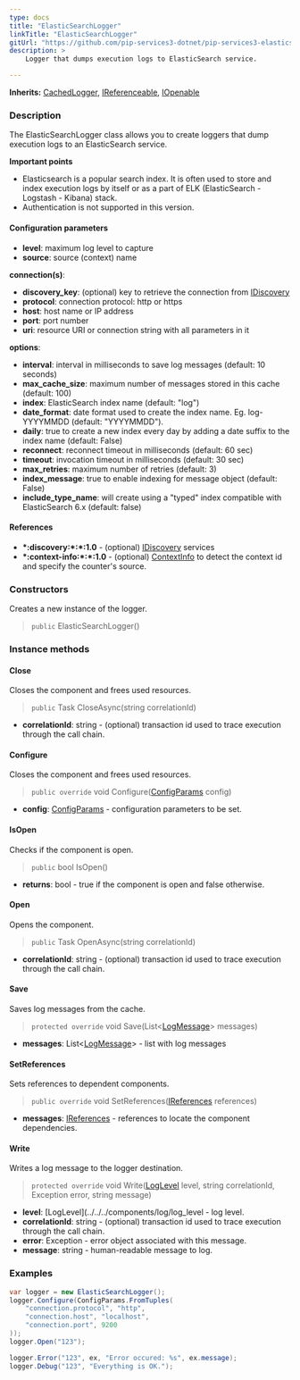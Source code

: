 ```yaml
---
type: docs
title: "ElasticSearchLogger"
linkTitle: "ElasticSearchLogger"
gitUrl: "https://github.com/pip-services3-dotnet/pip-services3-elasticsearch-dotnet"
description: > 
    Logger that dumps execution logs to ElasticSearch service.

---
```


**Inherits:** [CachedLogger](../../../components/log/cached_logger), [IReferenceable](../../../commons/refer/ireferenceable), [IOpenable](../../../commons/run/iopenable)

### Description

The ElasticSearchLogger class allows you to create loggers that dump execution logs to an ElasticSearch service.

**Important points**

- Elasticsearch is a popular search index. It is often used to store and index execution logs by itself or as a part of ELK (ElasticSearch - Logstash - Kibana) stack.
- Authentication is not supported in this version.

#### Configuration parameters

- **level**: maximum log level to capture
- **source**: source (context) name

**connection(s)**:
- **discovery_key**: (optional) key to retrieve the connection from [IDiscovery](../../../components/connect/idiscovery)
- **protocol**: connection protocol: http or https
- **host**: host name or IP address
- **port**: port number
- **uri**: resource URI or connection string with all parameters in it

**options**:
- **interval**: interval in milliseconds to save log messages (default: 10 seconds)
- **max_cache_size**: maximum number of messages stored in this cache (default: 100)
- **index**: ElasticSearch index name (default: "log")
- **date_format**: date format used to create the index name. Eg. log-YYYYMMDD (default: "YYYYMMDD").
- **daily**: true to create a new index every day by adding a date suffix to the index name (default: False)
- **reconnect**: reconnect timeout in milliseconds (default: 60 sec)
- **timeout**: invocation timeout in milliseconds (default: 30 sec)
- **max_retries**: maximum number of retries (default: 3)
- **index_message**: true to enable indexing for message object (default: False)
- **include_type_name**: will create using a "typed" index compatible with ElasticSearch 6.x (default: false)

#### References
- **\*:discovery:\*:\*:1.0** - (optional) [IDiscovery](../../../components/connect/idiscovery) services
- **\*:context-info:\*:\*:1.0** - (optional) [ContextInfo](../../../components/info/context_info) to detect the context id and specify the counter's source.

### Constructors

Creates a new instance of the logger.

> `public` ElasticSearchLogger()


### Instance methods

#### Close
Closes the component and frees used resources.

> `public` Task CloseAsync(string correlationId)

- **correlationId**: string - (optional) transaction id used to trace execution through the call chain.


#### Configure
Closes the component and frees used resources.

> `public override` void Configure([ConfigParams](../../../commons/config/config_params) config)

- **config**: [ConfigParams](../../../commons/config/config_params) - configuration parameters to be set.


#### IsOpen
Checks if the component is open.

> `public` bool IsOpen()

- **returns**: bool - true if the component is open and false otherwise.


#### Open
Opens the component.

> `public` Task OpenAsync(string correlationId)

- **correlationId**: string - (optional) transaction id used to trace execution through the call chain.


#### Save
Saves log messages from the cache.

> `protected override` void Save(List\<[LogMessage](../../../components/log/log_message)\> messages)

- **messages**: List\<[LogMessage](../../../components/log/log_message)\> - list with log messages


#### SetReferences
Sets references to dependent components.

> `public override` void SetReferences([IReferences](../../../commons/refer/ireferences) references)

- **messages**: [IReferences](../../../commons/refer/ireferences) - references to locate the component dependencies.

#### Write
Writes a log message to the logger destination.

> `protected override` void Write([LogLevel](../../../components/log/log_level) level, string correlationId, Exception error, string message)

- **level**: [LogLevel](../../../components/log/log_level - log level.
- **correlationId**: string - (optional) transaction id used to trace execution through the call chain.
- **error**: Exception - error object associated with this message.
- **message**: string - human-readable message to log.


### Examples

```cs
var logger = new ElasticSearchLogger();
logger.Configure(ConfigParams.FromTuples(
    "connection.protocol", "http",
    "connection.host", "localhost",
    "connection.port", 9200 
));
logger.Open("123");

logger.Error("123", ex, "Error occured: %s", ex.message);
logger.Debug("123", "Everything is OK.");
```
